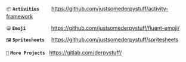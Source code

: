 `📦` **` Activities     `** https://github.com/justsomederpystuff/activity-framework

`😀` **` Emoji          `** https://github.com/justsomederpystuff/fluent-emoji/

`🖼️` **` Spritesheets   `** https://github.com/justsomederpystuff/spritesheets

`🚀` **` More Projects  `** https://gitlab.com/derpystuff/
